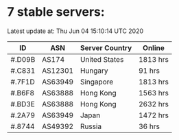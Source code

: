 # 7 stable servers:

Latest update at: Thu Jun 04 15:10:14 UTC 2020

| ID | ASN | Server Country | Online |
| -- | --- | -------------- | ------ |
| #.D09B | AS174 | United States | 1813 hrs |
| #.C831 | AS12301 | Hungary | 91 hrs |
| #.7F1D | AS63949 | Singapore | 1813 hrs |
| #.B6F8 | AS63888 | Hong Kong | 1563 hrs |
| #.BD3E | AS63888 | Hong Kong | 2632 hrs |
| #.2A79 | AS63949 | Japan | 1472 hrs |
| #.8744 | AS49392 | Russia | 36 hrs |


